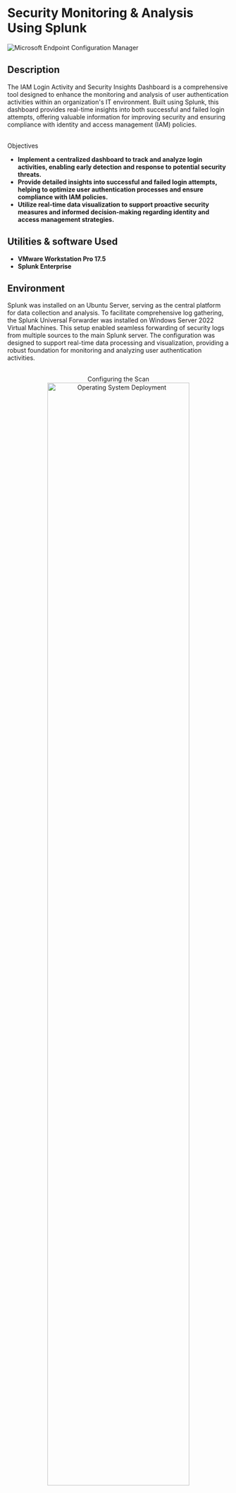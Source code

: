 <h1>Security Monitoring & Analysis Using Splunk</h1>

 <img src="https://i.imgur.com/kpG6B6z.png" alt="Microsoft Endpoint Configuration Manager" class="header-image">

<h2>Description</h2>
The IAM Login Activity and Security Insights Dashboard is a comprehensive tool designed to enhance the monitoring and analysis of user authentication activities within an organization's IT environment. Built using Splunk, this dashboard provides real-time insights into both successful and failed login attempts, offering valuable information for improving security and ensuring compliance with identity and access management (IAM) policies.
<br />
<br />

Objectives
 
 - <b>Implement a centralized dashboard to track and analyze login activities, enabling early detection and response to potential security threats. </b>
 - <b>Provide detailed insights into successful and failed login attempts, helping to optimize user authentication processes and ensure compliance with IAM policies. </b>
 - <b>Utilize real-time data visualization to support proactive security measures and informed decision-making regarding identity and access management strategies. </b>


<h2>Utilities & software Used</h2>

- <b>VMware Workstation Pro 17.5</b>
- <b>Splunk Enterprise</b>

<h2>Environment</h2>
Splunk was installed on an Ubuntu Server, serving as the central platform for data collection and analysis. To facilitate comprehensive log gathering, the Splunk Universal Forwarder was installed on Windows Server 2022 Virtual Machines. This setup enabled seamless forwarding of security logs from multiple sources to the main Splunk server. The configuration was designed to support real-time data processing and visualization, providing a robust foundation for monitoring and analyzing user authentication activities.
<br />
<br />


<p align="center">
Configuring the Scan <br/>
<img src="https://i.imgur.com/NDEx8CI.png" height="80%" width="80%" alt="Operating System Deployment"/>

<p align="center">
Configuring the Scan cont. <br/>
<img src="https://i.imgur.com/305bLyK.png" height="80%" width="80%" alt="Operating System Deployment"/>

 

<h2>Initial Scan </h2>
The initial scan revealed a total of 392 vulnerabilities, categorized as follows:

- <b>Critical Vulnerabilities: 33</b>


- <b>High Vulnerabilities: 119</b>


- <b>Medium, Low, and Informational Vulnerabilities: 240</b>

Missing Microsoft Security Updates:

- A substantial number of critical vulnerabilities were due to missing security updates from Microsoft. These updates are essential as they often contain patches for recently discovered security flaws that can be exploited by attackers.

- Specific examples included vulnerabilities in Windows operating system components that could allow for remote code execution, privilege escalation, and other severe impacts.

Outdated Microsoft Edge:

- Another significant portion of critical vulnerabilities was related to the outdated Microsoft Edge browser. An outdated browser can have multiple security holes that might be exploited to compromise the system.

- The identified issues included vulnerabilities that could be used for remote code execution, information disclosure, and bypassing security features.

<p align="center">
Scan 1 Vulnerabilities <br/>
<img src="https://i.imgur.com/7qPDh8p.png" height="80%" width="80%" alt="Operating System Deployment"/>

<p align="center">
Scan 1 Vulnerabilities cont. <br/>
<img src="https://i.imgur.com/pQWuBiQ.png" height="80%" width="80%" alt="Operating System Deployment"/>

<p align="center">
Scan 1 Vulnerabilities cont. <br/>
<img src="https://i.imgur.com/krWo0MR.png" height="80%" width="80%" alt="Operating System Deployment"/>








<h2>Initial Remediations </h2>
The goal was to remediate all critical and high vulnerabilities. The remediation process involved the following steps:

<b>Applying Microsoft Security Updates:</b>
- Ensure the Windows Update service was enabled and fully functional.
- Manually initiated the update process to apply all pending critical security updates.
- Configured automatic updates to ensure future updates would be applied promptly.

<b>Updating Microsoft Edge:</b>
- Downloaded and installed the latest version of Microsoft Edge from the official Microsoft website.
- Enabled automatic updates for Edge to ensure it remains up-to-date.

<b>Updating Microsoft Store Apps:</b>
- Updated all Microsoft-installed apps through the Microsoft Store, including addressing vulnerabilities in Microsoft 365 Office apps.
- This step was crucial to mitigate specific critical vulnerabilities found in these applications.

<b>Updating Microsoft Software:</b>
- Performed a comprehensive update of all Microsoft software to the latest versions.
- This included addressing critical vulnerabilities due to absent security updates across various Microsoft products.

<b>Re-scanning and Verification:</b>
- After applying the necessary updates, a re-scan was conducted using Tenable Nessus to verify that the critical and high vulnerabilities had been successfully remediated.
- The re-scan confirmed a significant reduction in the number of critical and high vulnerabilities, demonstrating the effectiveness of the remediation efforts.

<p align="center">
Nessus Suggested Remediations <br/>
<img src="https://i.imgur.com/qKCKm07.png" height="80%" width="80%" alt="Operating System Deployment"/>





<h2>Scan 2 </h2>
The second scan resulted in 124 vulnerabilities, with 1 critical vulnerability and 1 high vulnerability. The critical vulnerability was due to Microsoft Internet Explorer lacking support for new security patches. Nessus marked this vulnerability as critical because it likely contained multiple security issues. The recommended solution was to either upgrade to a supported version of Internet Explorer or disable it. I decided to disable Internet Explorer because the virtual machine already had supported and reliable versions of both Microsoft Edge and Google Chrome as web browsers. 

I disabled Internet Explorer by opening Command Prompt as an administrator and using the following command I found on [Microsoft Learn](https://learn.microsoft.com/en-us/troubleshoot/developer/browsers/installation/disable-internet-explorer-windows):
dism /online /Remove-Capability /CapabilityName:Browser.InternetExplorer~~~~0.0.11.0.


The high vulnerability was WinVerifyTrust Signature Validation CVE-2013-3900. The remote system might be vulnerable to CVE-2013-3900 due to missing or misconfigured registry keys. The recommended action, which I found through [Nessus](https://msrc.microsoft.com/update-guide/vulnerability/CVE-2013-3900), was to add "EnableCertPaddingCheck"="1" to the following registry file path: [HKEY_LOCAL_MACHINE\Software\Microsoft\Cryptography\Wintrust\Config]. 

To implement this, I added the following text to Notepad and saved it as enableAuthenticodeVerification64.reg and restarted the VM:

[HKEY_LOCAL_MACHINE\Software\Microsoft\Cryptography\Wintrust\Config]   "EnableCertPaddingCheck"="1"
[HKEY_LOCAL_MACHINE\Software\Wow6432Node\Microsoft\Cryptography\Wintrust\Config] "EnableCertPaddingCheck"="1"

<p align="center">
Scan 2 Vulnerabilities <br/>
<img src="https://i.imgur.com/UQfjpdW.png" height="80%" width="80%" alt="Operating System Deployment"/>


<h2>Final Scan </h2>
The third and final scan returned only 9 vulnerabilities, with none being critical or high.
<br />
<br />

This project demonstrated the effectiveness of using Tenable Nessus for identifying and remediating vulnerabilities on a Windows 10 virtual machine. Through a series of scans and targeted remediation actions, I successfully reduced the number of vulnerabilities from 392 to just 9, with no critical or high vulnerabilities remaining. This highlights the importance of regular vulnerability assessments and timely updates to maintain a secure IT environment.

<p align="center">
Final Scan Vulnerabilities <br/>
<img src="https://i.imgur.com/TcQPJHh.png" height="80%" width="80%" alt="Operating System Deployment"/>





<br />
<br />
</p>

<!--
 ```diff
- text in red
+ text in green
! text in orange
# text in gray
@@ text in purple (and bold)@@
```
--!>

